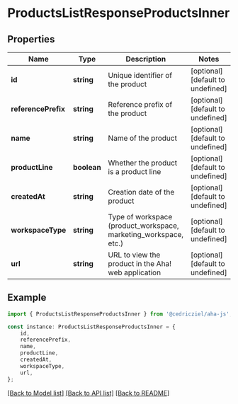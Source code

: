 # ProductsListResponseProductsInner


## Properties

Name | Type | Description | Notes
------------ | ------------- | ------------- | -------------
**id** | **string** | Unique identifier of the product | [optional] [default to undefined]
**referencePrefix** | **string** | Reference prefix of the product | [optional] [default to undefined]
**name** | **string** | Name of the product | [optional] [default to undefined]
**productLine** | **boolean** | Whether the product is a product line | [optional] [default to undefined]
**createdAt** | **string** | Creation date of the product | [optional] [default to undefined]
**workspaceType** | **string** | Type of workspace (product_workspace, marketing_workspace, etc.) | [optional] [default to undefined]
**url** | **string** | URL to view the product in the Aha! web application | [optional] [default to undefined]

## Example

```typescript
import { ProductsListResponseProductsInner } from '@cedricziel/aha-js';

const instance: ProductsListResponseProductsInner = {
    id,
    referencePrefix,
    name,
    productLine,
    createdAt,
    workspaceType,
    url,
};
```

[[Back to Model list]](../README.md#documentation-for-models) [[Back to API list]](../README.md#documentation-for-api-endpoints) [[Back to README]](../README.md)
